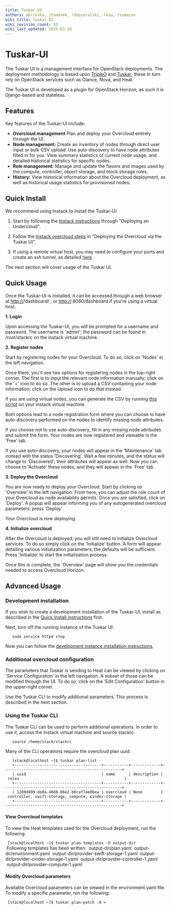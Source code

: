 ```yaml
---
title: Tuskar-UI
authors: akrivoka, jtomasek, rdopieralski, rwsu, tzumainn
wiki_title: Tuskar-UI
wiki_revision_count: 35
wiki_last_updated: 2015-03-24
---
```


# Tuskar-UI

The Tuskar UI is a management interface for OpenStack deployments. The deployment methodology is based upon [TripleO](https://wiki.openstack.org/wiki/TripleO) and [Tuskar](https://wiki.openstack.org/wiki/Tuskar); these in turn rely on OpenStack services such as Glance, Nova, and Heat.

The Tuskar UI is developed as a plugin for OpenStack Horizon; as such it is Django-based and stateless.

## Features

Key features of the Tuskar-UI include:

*   **Overcloud management** Plan and deploy your Overcloud entirely through the UI.
*   **Node management:** Create an inventory of nodes through direct user input or bulk CSV upload. Use auto-discovery to have node attributes filled in for you. View summary statistics of current node usage, and detailed historical statistics for specific nodes.
*   **Role management:** Manage and update the flavors and images used by the compute, controller, object storage, and block storage roles.
*   **History:** View historical information about the Overcloud deployment, as well as historical usage statistics for provisioned nodes.

## Quick Install

We recommend using Instack to install the Tuskar-UI:

1. Start by following the [Instack instructions](https://openstack.redhat.com/Deploying_RDO_using_Instack) through "Deploying an Undercloud".

2. Follow the [Instack overcloud steps](https://openstack.redhat.com/Deploying_an_RDO_Overcloud_with_Instack) in "Deploying the Overcloud via the Tuskar UI".

3. If using a remote virtual host, you may need to configure your ports and create an ssh tunnel, as detailed [here](https://openstack.redhat.com/Instack_FAQ#How_do_I_view_the_Undercloud_Dashboard_when_using_a_remote_virt_host.3F).

The next section will cover usage of the Tuskar UI.

## Quick Usage

Once the Tuskar-UI is installed, it can be accessed through a web browser at <http://><host>/dashboard/ ; or <http://><virt-host>:8080/dashboard if you're using a virtual host.

**1. Login**

Upon accessing the Tuskar-UI, you will be prompted for a username and password. The username is 'admin'; the password can be found in /root/stackrc on the instack virtual machine.

**2. Register nodes**

Start by registering nodes for your Overcloud. To do so, click on 'Nodes' in the left navigation.

Once there, you'll see two options for registering nodes in the top-right corner. The first is to input the relevant node information manually; click on the '+' icon to do so. The other is to upload a CSV containing your node information; click on the Upload icon to do that instead.

If you are using virtual nodes, you can generate the CSV by running [this script](https://github.com/openstack/tuskar-ui/blob/master/nodes.sh) on your instack virtual machine.

Both options lead to a node registration form where you can choose to have auto-discovery performed on the nodes to identify missing node attributes.

If you choose not to use auto-discovery, fill in any missing node attributes and submit the form. Your nodes are now registered and viewable in the 'Free' tab.

If you use auto-discovery, your nodes will appear in the 'Maintenance' tab instead with the status 'Discovering'. Wait a few minutes, and the status will change to 'Discovered'; their attributes will appear as well. Now you can choose to 'Activate' these nodes, and they will appear in the 'Free' tab.

**3. Deploy the Overcloud**

You are now ready to deploy your Overcloud. Start by clicking on 'Overview' in the left navigation. From here, you can adjust the role count of your Overcloud as node availability permits. Once you are satisfied, click on 'Deploy'. A popup will appear informing you of any autogenerated overcloud parameters; press 'Deploy'.

Your Overcloud is now deploying.

**4. Initialize overcloud**

After the Overcloud is deployed, you will still need to initialize Overcloud services. To do so simply click on the 'Initialize' button. A form will appear detailing various initialization parameters; the defaults will be sufficient. Press 'Initialize' to start the initialization process.

Once this is complete, the 'Overview' page will show you the credentials needed to access Overcloud Horizon.

## Advanced Usage

### Development installation

If you wish to create a development installation of the Tuskar-UI, install as described in the [Quick Install instructions](https://openstack.redhat.com/Tuskar-UI#Quick_Install) first.

Next, turn off the running instance of the Tuskar UI:

       sudo service httpd stop

Now you can follow the [development instance installation instructions](http://tuskar-ui.readthedocs.org/en/latest/install.html).

### Additional overcloud configuration

The parameters that Tuskar is sending to Heat can be viewed by clicking on 'Service Configuration' in the left navigation. A subset of those can be modified through the UI. To do so, click on the 'Edit Configuration' button in the upper-right corner.

Use the Tuskar CLI to modify additional parameters. This process is described in the next section.

### Using the Tuskar CLI

The Tuskar CLI can be used to perform additional operations. In order to use it, access the Instack virtual machine and source stackrc:

       source /home/stack/stackrc

Many of the CLI operations require the overcloud plan uuid:

       [stack@localhost ~]$ tuskar plan-list
       +--------------------------------------+-----------+-------------+----------------------------------------------------+
       | uuid                                 | name      | description | roles                                              |
       +--------------------------------------+-----------+-------------+----------------------------------------------------+
       | 1289d499-de0a-4688-86e2-b0caf7ae06ea | overcloud | None        | controller, swift-storage, compute, cinder-storage |
       +--------------------------------------+-----------+-------------+----------------------------------------------------+

#### View Overcloud templates

To view the Heat templates used for the Overcloud deployment, run the following:

` [stack@localhost ~]$ tuskar plan-templates -O output-dir `<plan uuid>
       Following templates has been written:
       output-dir/plan.yaml
       output-dir/environment.yaml
       output-dir/provider-swift-storage-1.yaml
       output-dir/provider-cinder-storage-1.yaml
       output-dir/provider-controller-1.yaml
       output-dir/provider-compute-1.yaml

#### Modify Overcloud parameters

Available Overcloud parameters can be viewed in the environment.yaml file. To modify a specific parameter, run the following:

` [stack@localhost ~]$ tuskar plan-patch -A `<key>`=`<value>` `<plan uuid>
